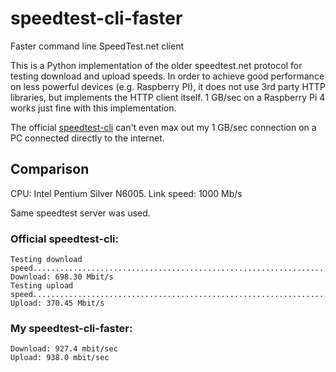 # speedtest-cli-faster

Faster command line SpeedTest.net client

This is a Python implementation of the older speedtest.net protocol for testing download and upload speeds. In order to achieve good performance on less powerful devices (e.g. Raspberry PI), it does not use 3rd party HTTP libraries, but implements the HTTP client itself. 1 GB/sec on a Raspberry Pi 4 works just fine with this implementation.

The official [speedtest-cli](https://www.speedtest.net/apps/cli) can't even max out my 1 GB/sec connection on a PC connected directly to the internet.

## Comparison

CPU: Intel Pentium Silver N6005. Link speed: 1000 Mb/s

Same speedtest server was used.

### Official speedtest-cli: 

```
Testing download speed................................................................................
Download: 698.30 Mbit/s
Testing upload speed......................................................................................................
Upload: 370.45 Mbit/s
```

### My speedtest-cli-faster:

```
Download: 927.4 mbit/sec
Upload: 938.0 mbit/sec
```
